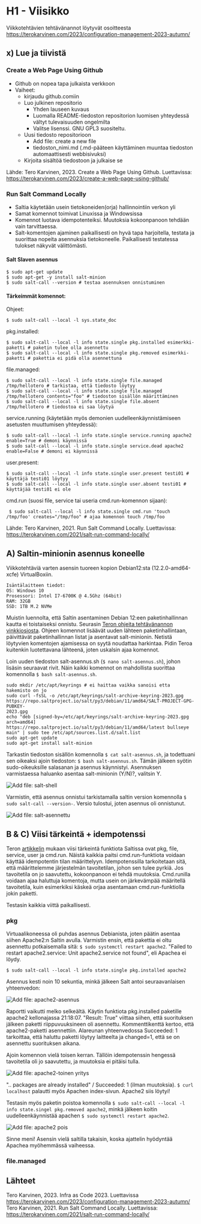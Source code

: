 # H1 - Viisikko

Viikkotehtävien tehtävänannot löytyvät osoitteesta https://terokarvinen.com/2023/configuration-management-2023-autumn/

## x) Lue ja tiivistä

### Create a Web Page Using Github
 - Github on nopea tapa julkaista verkkoon
 - Vaiheet:
   - kirjaudu github.comiin
   - Luo julkinen repositorio
     - Yhden lauseen kuvaus
     - Luomalla README-tiedoston repositorion luomisen yhteydessä vältyt tulevaisuuden ongelmilta
     - Valitse lisenssi. GNU GPL3 suositeltu.
   - Uusi tiedosto repositorioon
     - Add file: create a new file
     - tiedoston_nimi.md (.md-pääteen käyttäminen muuntaa tiedoston automaattisesti webbisivuksi)
   - Kirjoita sisältöä tiedostoon ja julkaise se
  
Lähde: Tero Karvinen, 2023. Create a Web Page Using Github. Luettavissa: https://terokarvinen.com/2023/create-a-web-page-using-github/

### Run Salt Command Locally
 - Saltia käytetään usein tietokoneiden(orja) hallinnointiin verkon yli
 - Samat komennot toimivat Linuxissa ja Windowsissa
 - Komennot luotava idempotenteiksi. Muutoksia kokoonpanoon tehdään vain tarvittaessa.
 - Salt-komentojen ajaminen paikallisesti on hyvä tapa harjoitella, testata ja suorittaa nopeita asennuksia tietokoneelle. Paikallisesti testatessa tulokset näkyvät välittömästi.

#### Salt Slaven asennus
    $ sudo apt-get update
    $ sudo apt-get -y install salt-minion
    $ sudo salt-call --version # testaa asennuksen onnistuminen

#### Tärkeimmät komennot:

Ohjeet:

    $ sudo salt-call --local -l sys.state_doc

pkg.installed:

    $ sudo salt-call --local -l info state.single pkg.installed esimerkki-paketti # paketin tulee olla asennettu
    $ sudo salt-call --local -l info state.single pkg.removed esimerkki-paketti # pakettia ei pidä olla asennettuna

file.managed:

    $ sudo salt-call --local -l info state.single file.managed /tmp/hellotero # tarkistaa, että tiedosto löytyy
    $ sudo salt-call --local -l info state.single file.managed /tmp/hellotero contents="foo" # tiedoston sisällön määrittäminen
    $ sudo salt-call --local -l info state.single file.absent /tmp/hellotero # tiedostoa ei saa löytyä

service.running (käytetään myös demonien uudelleenkäynnistämiseen asetusten muuttumisen yhteydessä):

    $ sudo salt-call --local -l info state.single service.running apache2 enable=True # demoni käynnissä
    $ sudo salt-call --local -l info state.single service.dead apache2 enable=False # demoni ei käynnissä

user.present:

    $ sudo salt-call --local -l info state.single user.present testi01 # käyttäjä testi01 löytyy
    $ sudo salt-call --local -l info state.single user.absent testi01 # käyttäjää testi01 ei ole

cmd.run (suosi file, service tai useria cmd.run-komennon sijaan):

     $ sudo salt-call --local -l info state.single cmd.run 'touch /tmp/foo' creates="/tmp/foo" # ajaa komennon touch /tmp/foo

Lähde: Tero Karvinen, 2021. Run Salt Command Locally. Luettavissa: https://terokarvinen.com/2021/salt-run-command-locally/

## A) Saltin-minionin asennus koneelle

Viikkotehtäviä varten asensin tuoreen kopion Debian12:sta (12.2.0-amd64-xcfe) VirtualBoxiin. 
    
    Isäntälaitteen tiedot:
    OS: Windows 10
    Prosessori: Intel I7-6700K @ 4.5Ghz (64bit)
    RAM: 32GB
    SSD: 1TB M.2 NVMe

Muistin luennolta, että Saltin asentaminen Debian 12:een paketinhallinnan kautta ei toistaiseksi onnistu. Seurasin [Teron ohjeita tehtävänannon vinkkiosiosta](https://terokarvinen.com/2023/configuration-management-2023-autumn/). Ohjeen komennot lisäävät uuden lähteen paketinhallintaan, päivittävät paketinhallinnan listat ja asentavat salt-minionin. Netistä löytyvien komentojen ajamisessa on syytä noudattaa harkintaa. Pidin Teroa kuitenkin luotettavana lähteenä, joten uskalsin ajaa komennot.

Loin uuden tiedoston salt-asennus.sh (````$ nano salt-asennus.sh````), johon lisäsin seuraavat rivit. Näin kaikki komennot on mahdollista suorittaa komennolla ````$ bash salt-asennus.sh````. 

    sudo mkdir /etc/apt/keyrings # ei haittaa vaikka sanoisi etta hakemisto on jo
    sudo curl -fsSL -o /etc/apt/keyrings/salt-archive-keyring-2023.gpg https://repo.saltproject.io/salt/py3/debian/11/amd64/SALT-PROJECT-GPG-PUBKEY- 
    2023.gpg
    echo "deb [signed-by=/etc/apt/keyrings/salt-archive-keyring-2023.gpg arch=amd64] https://repo.saltproject.io/salt/py3/debian/11/amd64/latest bullseye 
    main" | sudo tee /etc/apt/sources.list.d/salt.list
    sudo apt-get update
    sudo apt-get install salt-minion

Tarkastin tiedoston sisällön komennolla ````$ cat salt-asennus.sh````, ja todettuani sen oikeaksi ajoin tiedoston: ````$ bash salt-asennus.sh````. Tämän jälkeen syötin sudo-oikeuksille salasanan ja asennus käynnistyi. Asennuksen varmistaessa haluanko asentaa salt-minionin (Y/N)?, valitsin Y. 

![Add file: salt-shell](/img/salt-shelli.png)

Varmistin, että asennus onnistui tarkistamalla saltin version komennolla ````$ sudo salt-call --version-````. Versio tulostui, joten asennus oli onnistunut.

![Add file: salt-asennettu](/img/salt-asennettu.png)


## B & C) Viisi tärkeintä + idempotenssi

Teron [artikkelin](https://terokarvinen.com/2021/salt-run-command-locally/) mukaan viisi tärkeintä funktiota Saltissa ovat pkg, file, service, user ja cmd.run. Näistä kaikkia paitsi cmd.run-funktiota voidaan käyttää idempotentin tilan määrittelyyn. Idempotenssilla tarkoitetaan sitä, että määrittelemme järjestelmän tavoitetilan, johon sen tulee pyrkiä. Jos tavoitetila on jo saavutettu, kokoonpanoon ei tehdä muutoksia. Cmd.runilla voidaan ajaa haluttuja komentoja, mutta usein on järkevämpää määritellä tavoitetila, kuin esimerkiksi käskeä orjaa asentamaan cmd.run-funktiolla jokin paketti. 

Testasin kaikkia viittä paikallisesti. 

### pkg

Virtuaalikoneessa oli puhdas asennus Debianista, joten päätin asentaa siihen Apache2:n Saltin avulla. Varmistin ensin, että pakettia ei oltu asennettu potkaisemalla sitä: ````$ sudo systemctl restart apache2````. "Failed to restart apache2.service: Unit apache2.service not found", eli Apachea ei löydy.

    $ sudo salt-call --local -l info state.single pkg.installed apache2
    
Asennus kesti noin 10 sekuntia, minkä jälkeen Salt antoi seuraavanlaisen yhteenvedon:

![Add file: apache2-asennus](/img/apache2-asennus.png)

Raportti vaikutti melko selkeältä. Käytin funktiota pkg.installed paketille apache2 kellonajassa 21:18:07. "Result: True" viittaa siihen, että suorituksen jälkeen paketti riippuvuuksineen oli asennettu. Kommenttikenttä kertoo, että apache2-paketti asennettiin. Alareunan yhteenvedossa Succeeded: 1 tarkoittaa, että haluttu paketti löytyy laitteelta ja changed=1, että se on asennettu suorituksen aikana.

Ajoin komennon vielä toisen kerran. Tällöin idempotenssin hengessä tavoitetila oli jo saavutettu, ja muutoksia ei pitäisi tulla. 

![Add file: apache2-toinen yritys](/img/apache2-toka.png)

".. packages are already installed" / Succeeded: 1 (ilman muutoksia). ````$ curl localhost```` palautti myös Apachen index-sivun. Apache2 siis löytyi!

Testasin myös paketin poistoa komennolla ````$ sudo salt-call --local -l info state.singel pkg.removed apache2````, minkä jälkeen koitin uudelleenkäynnistää apachen ````$ sudo systemctl restart apache2````. 

![Add file: apache2 pois](/img/apache2-poistettu.png)

Sinne meni! Asensin vielä saltilla takaisin, koska ajattelin hyödyntää Apachea myöhemmässä vaiheessa.

### file.managed



## Lähteet

Tero Karvinen, 2023. Infra as Code 2023. Luettavissa https://terokarvinen.com/2023/configuration-management-2023-autumn/
Tero Karvinen, 2021. Run Salt Command Locally. Luettavissa: https://terokarvinen.com/2021/salt-run-command-locally/
